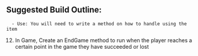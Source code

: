 ## Suggested Build Outline:

<!-- 1. Establish a basic story and map (draw your map out) -->
<!-- 2. Pull down the project and complete initial setup by satisfying all the interfaces ('implement interface') -->
<!-- 3. In Game.Setup() create all your rooms and items -->
<!-- 4. Your rooms will have to have a dictionary of 'exits' where the key is the exit direction and the value is the room that it exits to, add that to the Room class -->
<!-- 5. Back in setup, establish the exits for each room
    - Room1.Exits.Add("east", Room2)
    - Room2.Exits.Add("west", Room1)
    - Room2.Exits.Add("north", Room3)
    - Room3.Exits.Add("south", Room2) -->
<!-- 6. Create your items & add them to the Items list within the room they belong to. -->
<!-- 7. At the end of setup be sure to set the CurrentRoom to whichever room the player should start in. -->
<!-- 8. On the room class create a method to handle changing rooms. This method should return a room if one was found at that exit. -->
<!-- 9. Create a similar method on the room for returning Items if the user used the 'take' action. -->
<!-- 10. Back in the Game class, create methods for:
    - Look (returns the current room description)
    -  Quit (changes a global 'playing' variable to false)
    - Help (prints a list of usable commands) -->
<!-- 11. Set Up your game loop in a method called Play
    -  This method should start by running Setup() before starting the loop
    -  In the while(playing) loop, prompt the user for input and take in user input
    - Evaluate that input on a switch to determine what action to run -->
<!-- -  Go: runs the method you created to move from room to room -->
<!-- - Take: attempts to move an item from the room list into the player inventory -->
      - Use: You will need to write a method on how to handle using the item
<!-- - Look: run the look method
       - Help: run the health method
       - Quit: run the quit method. -->
12. In Game, Create an EndGame method to run when the player reaches a certain point in the game they have succeeded or lost
